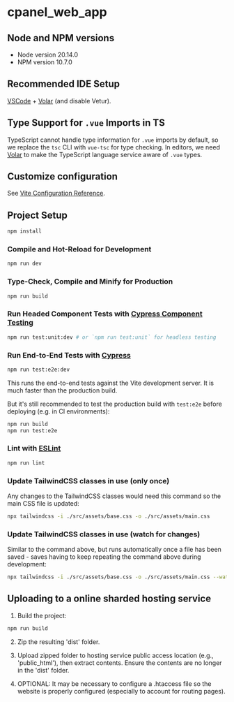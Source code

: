 # cpanel_web_app

## Node and NPM versions
- Node version 20.14.0
- NPM version 10.7.0

## Recommended IDE Setup

[VSCode](https://code.visualstudio.com/) + [Volar](https://marketplace.visualstudio.com/items?itemName=Vue.volar) (and disable Vetur).

## Type Support for `.vue` Imports in TS

TypeScript cannot handle type information for `.vue` imports by default, so we replace the `tsc` CLI with `vue-tsc` for type checking. In editors, we need [Volar](https://marketplace.visualstudio.com/items?itemName=Vue.volar) to make the TypeScript language service aware of `.vue` types.

## Customize configuration

See [Vite Configuration Reference](https://vitejs.dev/config/).

## Project Setup

```sh
npm install
```

### Compile and Hot-Reload for Development

```sh
npm run dev
```

### Type-Check, Compile and Minify for Production

```sh
npm run build
```

### Run Headed Component Tests with [Cypress Component Testing](https://on.cypress.io/component)

```sh
npm run test:unit:dev # or `npm run test:unit` for headless testing
```

### Run End-to-End Tests with [Cypress](https://www.cypress.io/)

```sh
npm run test:e2e:dev
```

This runs the end-to-end tests against the Vite development server.
It is much faster than the production build.

But it's still recommended to test the production build with `test:e2e` before deploying (e.g. in CI environments):

```sh
npm run build
npm run test:e2e
```

### Lint with [ESLint](https://eslint.org/)

```sh
npm run lint
```
### Update TailwindCSS classes in use (only once)

Any changes to the TailwindCSS classes would need this command so the main CSS file is updated:

```sh
npx tailwindcss -i ./src/assets/base.css -o ./src/assets/main.css
```

### Update TailwindCSS classes in use (watch for changes)

Similar to the command above, but runs automatically once a file has been saved - saves having to keep repeating the command above during development:

```sh
npx tailwindcss -i ./src/assets/base.css -o ./src/assets/main.css --watch
```

## Uploading to a online sharded hosting service

1. Build the project:
```sh
npm run build
```

2. Zip the resulting 'dist' folder.

3. Upload zipped folder to hosting service public access location (e.g., 'public_html'), then extract contents. Ensure the contents are no longer in the 'dist' folder.

4. OPTIONAL: It may be necessary to configure a .htaccess file so the website is properly configured (especially to account for routing pages).
